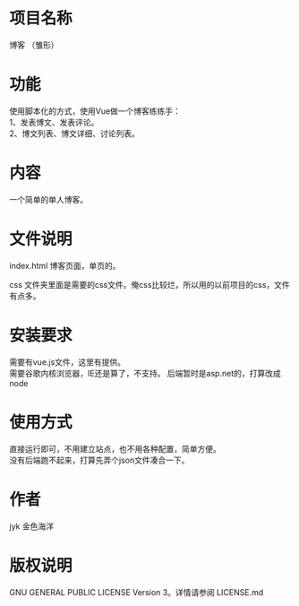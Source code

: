 # 项目名称
博客 （雏形）  

# 功能
使用脚本化的方式，使用Vue做一个博客练练手：  
1、发表博文、发表评论。  
2、博文列表、博文详细、讨论列表。  
 
# 内容
一个简单的单人博客。  
# 文件说明
  
 index.html 博客页面，单页的。  
  
 css 文件夹里面是需要的css文件。俺css比较烂，所以用的以前项目的css，文件有点多。  
# 安装要求
需要有vue.js文件，这里有提供。  
需要谷歌内核浏览器，IE还是算了，不支持。 
后端暂时是asp.net的，打算改成node

# 使用方式
直接运行即可，不用建立站点，也不用各种配置，简单方便。  
没有后端跑不起来，打算先弄个json文件凑合一下。  
# 作者
jyk 金色海洋
# 版权说明
GNU GENERAL PUBLIC LICENSE Version 3。详情请参阅 LICENSE.md

 
